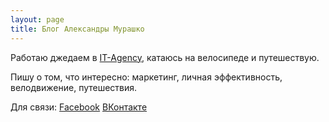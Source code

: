 ```yaml
---
layout: page
title: Блог Александры Мурашко 
---
```


Работаю джедаем в <a href="it-agency.ru" target="_blank">IT-Agency</a>, катаюсь на велосипеде и путешествую. <br>

Пишу о том, что интересно: маркетинг, личная эффективность, велодвижение, путешествия.<br>

Для связи:
<a href="https://www.facebook.com/samoletnoe" target="_blank">Facebook</a>
<a href="https://vk.com/alexandra.murashko" target="_blank">ВКонтакте</a>
